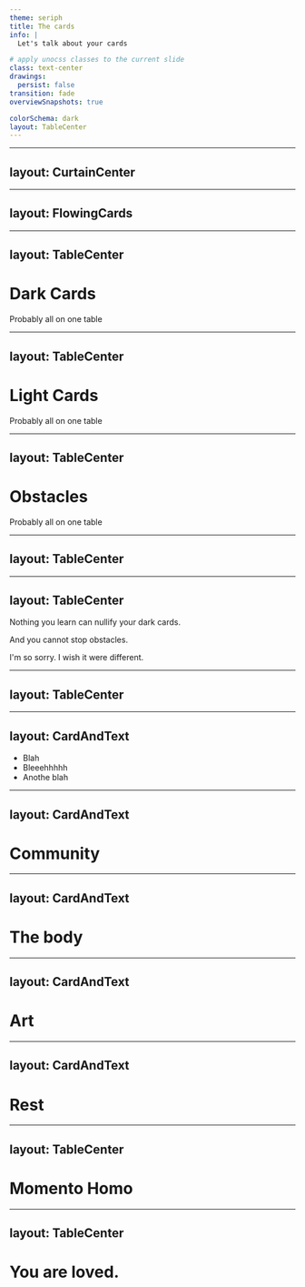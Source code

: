 ```yaml
---
theme: seriph
title: The cards
info: |
  Let's talk about your cards

# apply unocss classes to the current slide
class: text-center
drawings:
  persist: false
transition: fade
overviewSnapshots: true

colorSchema: dark
layout: TableCenter
---
```


<Cards />

<!-- I want to tell you a story -->

---
layout: CurtainCenter
---

<Card :animated="true" />

<!-- This is the story of you (flip card) and of me and of what it means to be alive and doing your best -->


---
layout: FlowingCards
---

<!-- You get delt cards -->
---
layout: TableCenter
---

# Dark Cards

Probably all on one table

---
layout: TableCenter
---

# Light Cards

Probably all on one table


---
layout: TableCenter
---

# Obstacles

Probably all on one table



---
layout: TableCenter
---

<TheComputer />

---
layout: TableCenter
---

<p>Nothing you learn can <span class="cancel-wish">nullify</span> your dark cards.</p>

<p>And you <span class="cancel-wish">cannot stop</span> obstacles.</p>

<v-click>
<p class="im-sorry">I'm so sorry. I wish it were different.</p>
</v-click>

---
layout: TableCenter
---

<FiveCards />

<!---
With that said, I want to tell you about some of the light cards that I've learned, that help me.
-->


---
layout: CardAndText
---

<template v-slot:card>
  <LightCard title="Nature" imageUrl="/nature.svg" />
</template>

- Blah
- Bleeehhhhh
- Anothe blah

---
layout: CardAndText
---

<template v-slot:card>
  <LightCard title="Community" imageUrl="/community.svg" rotationAngle="3" />
</template>

# Community

---
layout: CardAndText
---

<template v-slot:card>
  <LightCard title="Vitality" imageUrl="/vitality.svg" rotationAngle="-4" />
</template>

# The body

---
layout: CardAndText
---

<template v-slot:card>
  <LightCard title="Art" imageUrl="/art.svg" rotationAngle="7" />
</template>

# Art

---
layout: CardAndText
---

<template v-slot:card>
  <LightCard title="Rest" imageUrl="/rest.svg" />
</template>

# Rest

---
layout: TableCenter
---

<h1 class="warning">
Momento Homo
</h1>

---
layout: TableCenter
---

<h1 class="loved">You are loved.</h1>

<Nametag />



